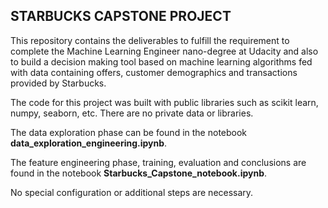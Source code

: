 
## STARBUCKS CAPSTONE PROJECT


This repository contains the deliverables to fulfill the requirement to complete the Machine Learning Engineer nano-degree at Udacity and also to build a decision making tool based on machine learning algorithms fed with data containing offers, customer demographics and transactions provided by Starbucks. 

The code for this project was built with public libraries such as scikit learn, numpy, seaborn, etc. There are no private data or libraries.

The data exploration phase can be found in the notebook **data_exploration_engineering.ipynb**.

The feature engineering phase, training, evaluation and conclusions are found in the notebook **Starbucks_Capstone_notebook.ipynb**.

No special configuration or additional steps are necessary.
